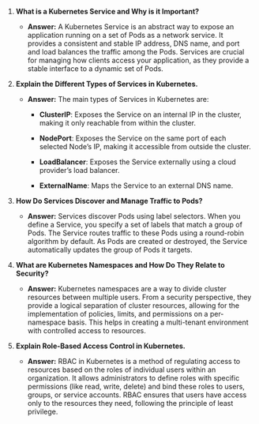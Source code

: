 <ol><li><p><strong>What is a Kubernetes Service and Why is it Important?</strong></p><ul><li><p><strong>Answer:</strong> A Kubernetes Service is an abstract way to expose an application running on a set of Pods as a network service. It provides a consistent and stable IP address, DNS name, and port and load balances the traffic among the Pods. Services are crucial for managing how clients access your application, as they provide a stable interface to a dynamic set of Pods.</p></li></ul></li><li><p><strong>Explain the Different Types of Services in Kubernetes.</strong></p><ul><li><p><strong>Answer:</strong> The main types of Services in Kubernetes are:</p><ul><li><p><strong>ClusterIP</strong>: Exposes the Service on an internal IP in the cluster, making it only reachable from within the cluster.</p></li><li><p><strong>NodePort</strong>: Exposes the Service on the same port of each selected Node’s IP, making it accessible from outside the cluster.</p></li><li><p><strong>LoadBalancer</strong>: Exposes the Service externally using a cloud provider’s load balancer.</p></li><li><p><strong>ExternalName</strong>: Maps the Service to an external DNS name.</p></li></ul></li></ul></li><li><p><strong>How Do Services Discover and Manage Traffic to Pods?</strong></p><ul><li><p><strong>Answer:</strong> Services discover Pods using label selectors. When you define a Service, you specify a set of labels that match a group of Pods. The Service routes traffic to these Pods using a round-robin algorithm by default. As Pods are created or destroyed, the Service automatically updates the group of Pods it targets.</p></li></ul></li><li><p><strong>What are Kubernetes Namespaces and How Do They Relate to Security?</strong></p><ul><li><p><strong>Answer:</strong> Kubernetes namespaces are a way to divide cluster resources between multiple users. From a security perspective, they provide a logical separation of cluster resources, allowing for the implementation of policies, limits, and permissions on a per-namespace basis. This helps in creating a multi-tenant environment with controlled access to resources.</p></li></ul></li><li><p><strong>Explain Role-Based Access Control in Kubernetes.</strong></p><ul><li><p><strong>Answer:</strong> RBAC in Kubernetes is a method of regulating access to resources based on the roles of individual users within an organization. It allows administrators to define roles with specific permissions (like read, write, delete) and bind these roles to users, groups, or service accounts. RBAC ensures that users have access only to the resources they need, following the principle of least privilege.</p></li></ul></li></ol>